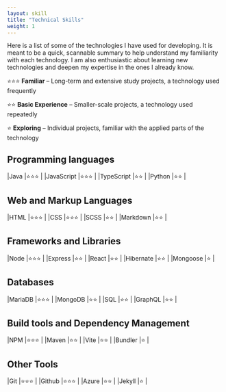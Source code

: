 ```yaml
---
layout: skill
title: "Technical Skills"
weight: 1
---
```


Here is a list of some of the technologies I have used for developing. It is meant to be a quick, scannable summary to help understand my familiarity with each technology. I am also enthusiastic about learning new technologies and deepen my expertise in the ones I already know.

⭐⭐⭐ **Familiar** – Long-term and extensive study projects, a technology used frequently

⭐⭐ **Basic Experience** – Smaller-scale projects, a technology used repeatedly

⭐ **Exploring** – Individual projects, familiar with the applied parts of the technology

## Programming languages

|Java           |⭐⭐⭐     |
|JavaScript     |⭐⭐⭐     |
|TypeScript     |⭐⭐       |
|Python         |⭐⭐       |

## Web and Markup Languages

|HTML           |⭐⭐⭐     |
|CSS            |⭐⭐⭐     |
|SCSS           |⭐⭐       |
|Markdown       |⭐⭐       |

## Frameworks and Libraries

|Node           |⭐⭐⭐     |
|Express        |⭐⭐       |
|React          |⭐⭐       |
|Hibernate      |⭐⭐       |
|Mongoose       |⭐         |

## Databases

|MariaDB        |⭐⭐⭐     |
|MongoDB        |⭐⭐       |
|SQL            |⭐⭐       |
|GraphQL        |⭐⭐       |

## Build tools and Dependency Management

|NPM            |⭐⭐⭐     |
|Maven          |⭐⭐       |
|Vite           |⭐⭐       |
|Bundler        |⭐         |

## Other Tools

|Git            |⭐⭐⭐     |
|Github         |⭐⭐⭐     |
|Azure          |⭐⭐       |
|Jekyll         |⭐         |
